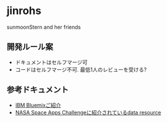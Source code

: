 # jinrohs
sunmoonStern and her friends

## 開発ルール案
- ドキュメントはセルフマージ可
- コードはセルフマージ不可. 最低1人のレビューを受ける?

## 参考ドキュメント
- [IBM Bluemixご紹介](http://www.slideshare.net/YusukeMorizumi1/nasa-space-apps-challenge-input-day-bluemi)
- [NASA Space Apps Challengeに紹介されているdata resource](https://github.com/SpaceApps2016/Resources#earth-live)
